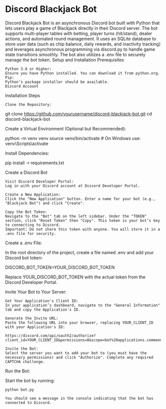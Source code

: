 # Discord Blackjack Bot

Discord Blackjack Bot is an asynchronous Discord bot built with Python that lets users play a game of Blackjack directly in their Discord server. The bot supports multi-player tables with betting, player turns (hit/stand), dealer actions, and automated round management. It uses an SQLite database to store user data (such as chip balance, daily rewards, and inactivity tracking) and leverages asynchronous programming via discord.py to handle game state transitions smoothly. The bot also utilizes a .env file to securely manage the bot token.
Setup and Installation
Prerequisites

    Python 3.8 or Higher:
    Ensure you have Python installed. You can download it from python.org.
    Pip:
    Python’s package installer should be available.
    Discord Account

Installation Steps

    Clone the Repository:

git clone https://github.com/yourusername/discord-blackjack-bot.git
cd discord-blackjack-bot

Create a Virtual Environment (Optional but Recommended):

python -m venv venv
source venv/bin/activate  # On Windows use: venv\Scripts\activate

Install Dependencies:

pip install -r requirements.txt

Create a Discord Bot

    Visit Discord Developer Portal:
    Log in with your Discord account at Discord Developer Portal.

    Create a New Application:
    Click the "New Application" button. Enter a name for your bot (e.g., "Blackjack Bot") and click "Create".

    Copy the Bot Token:
    Navigate to the "Bot" tab on the left sidebar. Under the "TOKEN" section, click "Reset Token" then "Copy". This token is your bot’s key to connecting to Discord.
    Important: Do not share this token with anyone. You will store it in a .env file for security.

Create a .env File:

In the root directory of the project, create a file named .env and add your Discord bot token:

DISCORD_BOT_TOKEN=YOUR_DISCORD_BOT_TOKEN

Replace YOUR_DISCORD_BOT_TOKEN with the actual token from the Discord Developer Portal.

Invite Your Bot to Your Server:

    Get Your Application's Client ID:
    In your application’s dashboard, navigate to the "General Information" tab and copy the Application's ID.

    Generate the Invite URL:
    Paste the following URL into your browser, replacing YOUR_CLIENT_ID with your Application's ID:

    https://discord.com/api/oauth2/authorize?client_id=YOUR_CLIENT_ID&permissions=8&scope=bot%20applications.commands

    Invite the Bot:
    Select the server you want to add your bot to (you must have the necessary permissions) and click "Authorize". Complete any required CAPTCHA challenge.

Run the Bot:

Start the bot by running:

    python bot.py

    You should see a message in the console indicating that the bot has connected to Discord.

